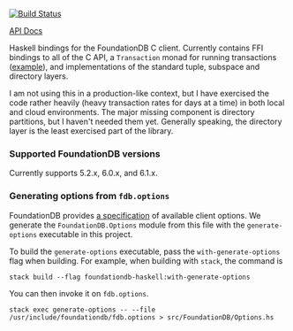 [![Build Status](https://travis-ci.org/crclark/foundationdb-haskell.svg?branch=master)](https://travis-ci.org/crclark/foundationdb-haskell)

[API Docs](https://crclark.github.io/foundationdb-haskell/)

Haskell bindings for the FoundationDB C client. Currently contains FFI bindings to all of the C API, a `Transaction` monad for running transactions ([example](https://github.com/crclark/foundationdb-haskell/blob/1f8d0ba2c4985d2fe3d8e6fcbc852c01050af9bb/tests/Properties.hs#L48)), and implementations of the standard tuple, subspace and directory layers.

I am not using this in a production-like context, but I have exercised the code rather heavily (heavy transaction rates for days at a time) in both local and cloud environments. The major missing component is directory partitions, but I haven't needed them yet. Generally speaking, the directory layer is the least exercised part of the library.

### Supported FoundationDB versions

Currently supports 5.2.x, 6.0.x, and 6.1.x.


### Generating options from `fdb.options`

FoundationDB provides [a specification](https://github.com/apple/foundationdb/blob/master/fdbclient/vexillographer/fdb.options) of available client options. We generate the `FoundationDB.Options` module from this file with the `generate-options` executable in this project.

To build the `generate-options` executable, pass the `with-generate-options` flag
when building. For example, when building with `stack`, the command is

```
stack build --flag foundationdb-haskell:with-generate-options
```

You can then invoke it on `fdb.options`.

```
stack exec generate-options -- --file /usr/include/foundationdb/fdb.options > src/FoundationDB/Options.hs
```
